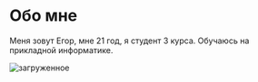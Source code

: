 # Обо мне
Меня зовут Егор, мне 21 год, я студент 3 курса. Обучаюсь на прикладной информатике. 

![загруженное](https://github.com/Ah1lio/questionnaire/assets/133361978/12c53b65-4b79-40a7-bae8-e61fcb64f8cf)
